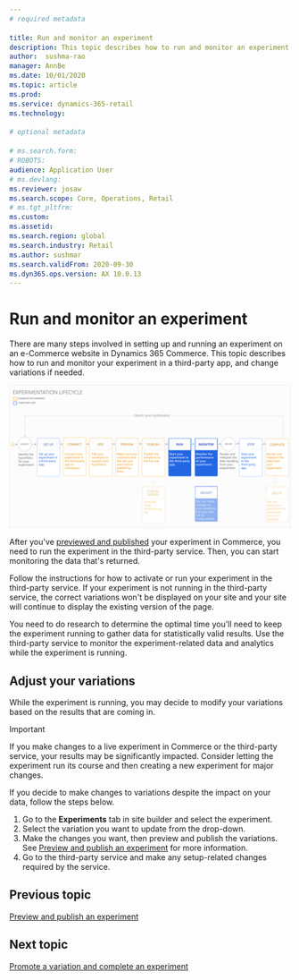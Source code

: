 ```yaml
---
# required metadata

title: Run and monitor an experiment
description: This topic describes how to run and monitor an experiment in a third-party service. It also describes how to make changes to variations after the experiment started.
author:  sushma-rao 
manager: AnnBe
ms.date: 10/01/2020
ms.topic: article
ms.prod: 
ms.service: dynamics-365-retail
ms.technology: 

# optional metadata

# ms.search.form: 
# ROBOTS: 
audience: Application User
# ms.devlang: 
ms.reviewer: josaw
ms.search.scope: Core, Operations, Retail
# ms.tgt_pltfrm: 
ms.custom: 
ms.assetid: 
ms.search.region: global
ms.search.industry: Retail
ms.author: sushmar
ms.search.validFrom: 2020-09-30
ms.dyn365.ops.version: AX 10.0.13
---
```


# Run and monitor an experiment

There are many steps involved in setting up and running an experiment on an e-Commerce website in Dynamics 365 Commerce. This topic describes how to run and monitor your experiment in a third-party app, and change variations if needed.

[ ![Experimentation user journey - Run & Monitor](./media/experimentation_run_monitor.svg) ](./media/experimentation_run_monitor.svg#lightbox)

After you've [previewed and published](experimentation-preview-publish.md) your experiment in Commerce, you need to run the experiment in the third-party service. Then, you can start monitoring the data that's returned.

Follow the instructions for how to activate or run your experiment in the third-party service. If your experiment is not running in the third-party service, the correct variations won't be displayed on your site and your site will continue to display the existing version of the page.

You need to do research to determine the optimal time you'll need to keep the experiment running to gather data for statistically valid results. Use the third-party service to monitor the experiment-related data and analytics while the experiment is running.

## Adjust your variations
While the experiment is running, you may decide to modify your variations based on the results that are coming in. 

> [!IMPORTANT]
> If you make changes to a live experiment in Commerce or the third-party service, your results may be significantly impacted. Consider letting the experiment run its course and then creating a new experiment for major changes.

If you decide to make changes to variations despite the impact on your data, follow the steps below.  
1. Go to the **Experiments** tab in site builder and select the experiment. 
1. Select the variation you want to update from the drop-down.
1. Make the changes you want, then preview and publish the variations. See [Preview and publish an experiment](experimentation-preview-publish.md) for more information.
1. Go to the third-party service and make any setup-related changes required by the service.
    
## Previous topic
[Preview and publish an experiment](experimentation-preview-publish.md)

## Next topic
[Promote a variation and complete an experiment](experimentation-review-complete.md)

